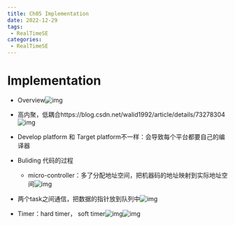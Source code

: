 ```yaml
---
title: Ch05 Implementation
date: 2022-12-29
tags:
 - RealTimeSE
categories:
 - RealTimeSE
---
```


# Implementation

- Overview![img](https://api2.mubu.com/v3/document_image/26250a42-991b-4b4b-8ff4-c390dd83394f-14899999.jpg)

- 高内聚，低耦合https://blog.csdn.net/walid1992/article/details/73278304![img](https://api2.mubu.com/v3/document_image/69ab2ab0-0830-4c70-9594-c8bf1f25fc78-14899999.jpg)

- Develop platform 和 Target platform不一样：会导致每个平台都要自己的编译器

- Buliding 代码的过程

  

  - micro-controller：多了分配地址空间，把机器码的地址映射到实际地址空间![img](https://api2.mubu.com/v3/document_image/4da13dfd-2e64-44c2-88b6-5e6b7d78e62e-14899999.jpg)

- 两个task之间通信，把数据的指针放到队列中![img](https://api2.mubu.com/v3/document_image/32fced8c-14f2-4f8f-893a-e7fc0433613e-14899999.jpg)

- Timer：hard timer， soft timer![img](https://markdown-1301334775.cos.eu-frankfurt.myqcloud.com/a243f395-4dab-4785-b462-802e67324f71-14899999.jpg)![img](https://markdown-1301334775.cos.eu-frankfurt.myqcloud.com/35b41917-1383-4b80-9ee3-4086db3e7461-14899999.jpg)